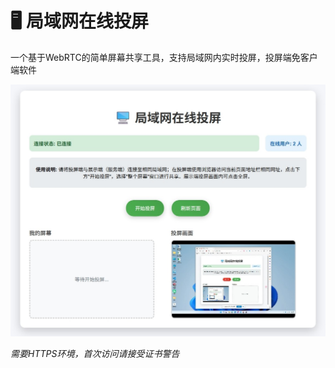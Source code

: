 # 🖥️ 局域网在线投屏

一个基于WebRTC的简单屏幕共享工具，支持局域网内实时投屏，投屏端免客户端软件

![screenshot](screenshot.jpeg)

*需要HTTPS环境，首次访问请接受证书警告*
